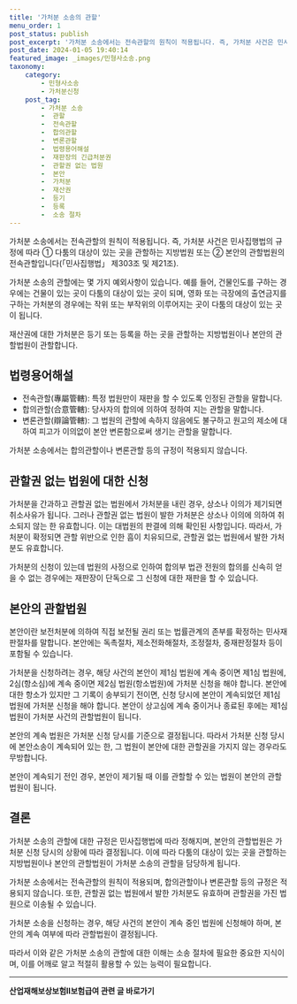 ```yaml
---
title: '가처분 소송의 관할'
menu_order: 1
post_status: publish
post_excerpt: '가처분 소송에서는 전속관할의 원칙이 적용됩니다. 즉, 가처분 사건은 민사집행법의 규정에 따라 ① 다툼의 대상이 있는 곳을 관할하는 지방법원 또는 ② 본안의 관할법원의 전속관할입니다  민사집행법  제303조 및 제21조 .'
post_date: 2024-01-05 19:40:14
featured_image: _images/민형사소송.png
taxonomy:
    category:
        - 민형사소송
        - 가처분신청
    post_tag:
        - 가처분 소송
        -  관할
        -  전속관할
        -  합의관할
        -  변론관할
        -  법령용어해설
        -  재판장의 긴급처분권
        -  관할권 없는 법원
        -  본안
        -  가처분
        -  재산권
        -  등기
        -  등록
        -  소송 절차
---
```



가처분 소송에서는 전속관할의 원칙이 적용됩니다. 즉, 가처분 사건은 민사집행법의 규정에 따라 ① 다툼의 대상이 있는 곳을 관할하는 지방법원 또는 ② 본안의 관할법원의 전속관할입니다(「민사집행법」 제303조 및 제21조).

가처분 소송의 관할에는 몇 가지 예외사항이 있습니다. 예를 들어, 건물인도를 구하는 경우에는 건물이 있는 곳이 다툼의 대상이 있는 곳이 되며, 영화 또는 극장에의 출연금지를 구하는 가처분의 경우에는 작위 또는 부작위의 이루어지는 곳이 다툼의 대상이 있는 곳이 됩니다.

재산권에 대한 가처분은 등기 또는 등록을 하는 곳을 관할하는 지방법원이나 본안의 관할법원이 관할합니다.

## 법령용어해설
- 전속관할(專屬管轄): 특정 법원만이 재판을 할 수 있도록 인정된 관할을 말합니다.
- 합의관할(合意管轄): 당사자의 합의에 의하여 정하여 지는 관할을 말합니다.
- 변론관할(辯論管轄): 그 법원의 관할에 속하지 않음에도 불구하고 원고의 제소에 대하여 피고가 이의없이 본안 변론함으로써 생기는 관할을 말합니다.

가처분 소송에서는 합의관할이나 변론관할 등의 규정이 적용되지 않습니다.

## 관할권 없는 법원에 대한 신청

가처분을 간과하고 관할권 없는 법원에서 가처분을 내린 경우, 상소나 이의가 제기되면 취소사유가 됩니다. 그러나 관할권 없는 법원이 발한 가처분은 상소나 이의에 의하여 취소되지 않는 한 유효합니다. 이는 대법원의 판결에 의해 확인된 사항입니다. 따라서, 가처분이 확정되면 관할 위반으로 인한 흠이 치유되므로, 관할권 없는 법원에서 발한 가처분도 유효합니다.

가처분의 신청이 있는데 법원의 사정으로 인하여 합의부 법관 전원의 합의를 신속히 얻을 수 없는 경우에는 재판장이 단독으로 그 신청에 대한 재판을 할 수 있습니다.

## 본안의 관할법원
본안이란 보전처분에 의하여 직접 보전될 권리 또는 법률관계의 존부를 확정하는 민사재판절차를 말합니다. 본안에는 독촉절차, 제소전화해절차, 조정절차, 중재판정절차 등이 포함될 수 있습니다.

가처분을 신청하려는 경우, 해당 사건의 본안이 제1심 법원에 계속 중이면 제1심 법원에, 2심(항소심)에 계속 중이면 제2심 법원(항소법원)에 가처분 신청을 해야 합니다. 본안에 대한 항소가 있지만 그 기록이 송부되기 전이면, 신청 당시에 본안이 계속되었던 제1심 법원에 가처분 신청을 해야 합니다. 본안이 상고심에 계속 중이거나 종료된 후에는 제1심 법원이 가처분 사건의 관할법원이 됩니다.

본안의 계속 법원은 가처분 신청 당시를 기준으로 결정됩니다. 따라서 가처분 신청 당시에 본안소송이 계속되어 있는 한, 그 법원이 본안에 대한 관할권을 가지지 않는 경우라도 무방합니다.

본안이 계속되기 전인 경우, 본안이 제기될 때 이를 관할할 수 있는 법원이 본안의 관할법원이 됩니다.

## 결론

가처분 소송의 관할에 대한 규정은 민사집행법에 따라 정해지며, 본안의 관할법원은 가처분 신청 당시의 상황에 따라 결정됩니다. 이에 따라 다툼의 대상이 있는 곳을 관할하는 지방법원이나 본안의 관할법원이 가처분 소송의 관할을 담당하게 됩니다.

가처분 소송에서는 전속관할의 원칙이 적용되며, 합의관할이나 변론관할 등의 규정은 적용되지 않습니다. 또한, 관할권 없는 법원에서 발한 가처분도 유효하며 관할권을 가진 법원으로 이송될 수 있습니다.

가처분 소송을 신청하는 경우, 해당 사건의 본안이 계속 중인 법원에 신청해야 하며, 본안의 계속 여부에 따라 관할법원이 결정됩니다.

따라서 이와 같은 가처분 소송의 관할에 대한 이해는 소송 절차에 필요한 중요한 지식이며, 이를 어깨로 알고 적절히 활용할 수 있는 능력이 필요합니다.
<!-- wp:separator -->
<hr class="wp-block-separator has-alpha-channel-opacity"/>
<!-- /wp:separator -->

<!-- wp:group {"backgroundColor":"base","layout":{"type":"constrained"}} -->
<div class="wp-block-group has-base-background-color has-background"><!-- wp:paragraph {"align":"center","fontSize":"medium"} -->
<p class="has-text-align-center has-large-font-size"><strong>산업재해보상보험Ⅱ보험급여 관련 글 바로가기</strong></p>
<!-- /wp:paragraph -->


<!-- wp:latest-posts
{"categories":[{"id":10872,"count":19,"description":"","link":"https://uknowlaw.com/category/%ec%82%b0%ec%97%85%ec%9e%ac%ed%95%b4%eb%b3%b4%ec%83%81%eb%b3%b4%ed%97%98%e2%85%b1%eb%b3%b4%ed%97%98%ea%b8%89%ec%97%ac/","name":"산업재해보상보험Ⅱ보험급여","slug":"산업재해보상보험Ⅱ보험급여","taxonomy":"category","parent":0,"meta":[],"_links":{"self":[{"href":"https://uknowlaw.com/wp-json/wp/v2/categories/10872"}],"collection":[{"href":"https://uknowlaw.com/wp-json/wp/v2/categories"}],"about":[{"href":"https://uknowlaw.com/wp-json/wp/v2/taxonomies/category"}],"wp:post_type":[{"href":"https://uknowlaw.com/wp-json/wp/v2/posts?categories=10872"}],"curies":[{"name":"wp","href":"https://api.w.org/{rel}","templated":true}]}}],"postsToShow":100,"excerptLength":28,"postLayout":"grid","columns":2,"featuredImageAlign":"left","featuredImageSizeSlug":"large","fontSize":"small"} /--></div>
<!-- /wp:group -->